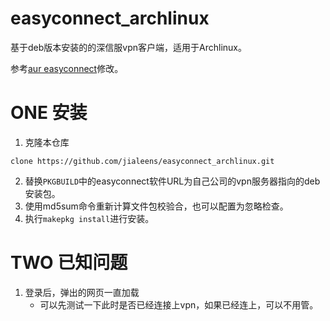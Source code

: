 # easyconnect_archlinux
基于deb版本安装的的深信服vpn客户端，适用于Archlinux。

参考[aur easyconnect](https://aur.archlinux.org/packages/easyconnect/)修改。
# ONE 安装

1. 克隆本仓库
```
clone https://github.com/jialeens/easyconnect_archlinux.git
```
2. 替换`PKGBUILD`中的easyconnect软件URL为自己公司的vpn服务器指向的deb安装包。
3. 使用md5sum命令重新计算文件包校验合，也可以配置为忽略检查。
4. 执行`makepkg install`进行安装。

# TWO 已知问题

1. 登录后，弹出的网页一直加载
    - 可以先测试一下此时是否已经连接上vpn，如果已经连上，可以不用管。
